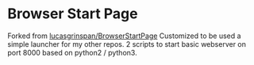 # Browser Start Page
Forked from [lucasgrinspan/BrowserStartPage](https://github.com/lucasgrinspan/BrowserStartPage)
Customized to be used a simple launcher for my other repos.
2 scripts to start basic webserver on port 8000 based on python2 / python3.
